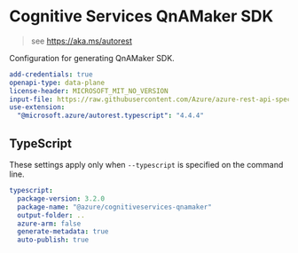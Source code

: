 # Cognitive Services QnAMaker SDK

> see https://aka.ms/autorest

Configuration for generating QnAMaker SDK.

```yaml
add-credentials: true
openapi-type: data-plane
license-header: MICROSOFT_MIT_NO_VERSION
input-file: https://raw.githubusercontent.com/Azure/azure-rest-api-specs/master/specification/cognitiveservices/data-plane/QnAMaker/preview/v5.0-preview.1/QnAMaker.json
use-extension:
  "@microsoft.azure/autorest.typescript": "4.4.4"
```

## TypeScript

These settings apply only when `--typescript` is specified on the command line.

```yaml $(typescript)
typescript:
  package-version: 3.2.0
  package-name: "@azure/cognitiveservices-qnamaker"
  output-folder: ..
  azure-arm: false
  generate-metadata: true
  auto-publish: true
```